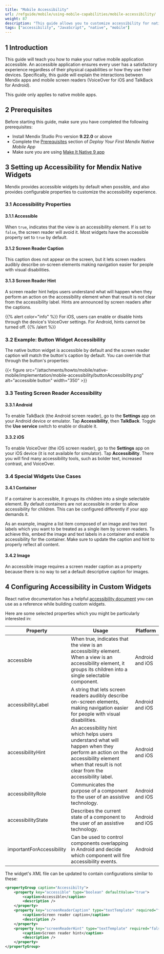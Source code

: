 ```yaml
---
title: "Mobile Accessibility"
url: /refguide/mobile/using-mobile-capabilities/mobile-accessibility/
weight: 87
description: "This guide allows you to customize accessibility for native mobile applications."
tags: ["accessibility", "JavaScript", "native", "mobile"]
---
```


## 1 Introduction

This guide will teach you how to make your native mobile application accessible. An accessible application ensures every user has a satisfactory experience regardless of their physical capabilities or how they use their devices. Specifically, this guide will explain the interactions between Mendix apps and mobile screen readers (VoiceOver for iOS and TalkBack for Android). 

This guide only applies to native mobile apps.

## 2 Prerequisites

Before starting this guide, make sure you have completed the following prerequisites:

* Install Mendix Studio Pro version **9.22.0** or above
* Complete the [Prerequisites](/refguide/mobile/distributing-mobile-apps/building-native-apps/deploying-native-app/#prerequisites) section of *Deploy Your First Mendix Native Mobile App*
* Make sure you are using [Make It Native 9 app](/releasenotes/mobile/make-it-native-parent/)

## 3 Setting up Accessibility for Mendix Native Widgets

Mendix provides accessible widgets by default when possible, and also provides configurable properties to customize the accessibility experience.

### 3.1  Accessibility Properties

#### 3.1.1 Accessible

When `true`, indicates that the view is an accessibility element. If is set to `false`, the screen reader will avoid it. Most widgets have the accessible property set to `true` by default.

#### 3.1.2 Screen Reader Caption

This caption does not appear on the screen, but it lets screen readers audibly describe on-screen elements making navigation easier for people with visual disabilities. 

#### 3.1.3 Screen Reader Hint

A screen reader hint helps users understand what will happen when they perform an action on the accessibility element when that result is not clear from the accessibility label. Hints are announced by screen readers after the captions.

{{% alert color="info" %}}
For iOS, users can enable or disable hints through the device's VoiceOver settings. For Android, hints cannot be turned off.
{{% /alert %}}

### 3.2 Example: Button Widget Accessibility

The native button widget is accessible by default and the screen reader caption will match the button's caption by default. You can override that through the button's properties:

{{< figure src="/attachments/howto/mobile/native-mobile/implementation/mobile-accessibility/buttonAccessibility.png" alt="accessible button"   width="350"  >}}

### 3.3 Testing Screen Reader Accessibility

#### 3.3.1 Android

To enable TalkBack (the Android screen reader), go to the **Settings** app on your Android device or emulator. Tap **Accessibility**, then **TalkBack**. Toggle the **Use service** switch to enable or disable it.

#### 3.3.2 iOS

To enable VoiceOver (the iOS screen reader), go to the **Settings** app on your iOS device (it is not available for simulator). Tap **Accessibility**. There you will find many accessibility tools, such as bolder text, increased contrast, and VoiceOver.

### 3.4 Special Widgets Use Cases

#### 3.4.1 Container

If a container is accessible, it groups its children into a single selectable element. By default containers are not accessible in order to allow accessibility for children. This can be configured differently if your app demands it.

As an example, imagine a list item composed of an image and two text labels which you want to be treated as a single item by screen readers. To achieve this, embed the image and text labels in a container and enable accessibility for the container. Make sure to update the caption and hint to properly reflect all content.

#### 3.4.2 Image

An accessible image requires a screen reader caption as a property because there is no way to set a default descriptive caption for images.

## 4 Configuring Accessibility in Custom Widgets

React native documentation has a helpful [accessibility document](https://reactnative.dev/docs/accessibility) you can use as a reference while building custom widgets. 

Here are some selected properties which you might be particularly interested in:

| Property | Usage | Platform         |
|----------|-----------|---------------|
| accessible| When true, indicates that the view is an accessibility element. When a view is an accessibility element, it groups its children into a single selectable component.                | Android and iOS  |
|accessibilityLabel| A string that lets screen readers audibly describe on-screen elements, making navigation easier for people with visual disabilities.                                              | Android and iOS  |
|accessibilityHint| An accessibility hint which helps users understand what will happen when they perform an action on the accessibility element when that result is not clear from the accessibility label. | Android and iOS  |
|accessibilityRole| Communicates the purpose of a component to the user of an assistive technology.                                                                                                    | Android and iOS  |
|accessibilityState| Describes the current state of a component to the user of an assistive technology.                                                                                                 | Android and iOS  |
|importantForAccessibility| Can be used to control components overlapping in Android and decide which component will fire accessibility events.                                                                 | Android|

The widget's *XML* file can be updated to contain configurations similar to these:
```xml
<propertyGroup caption="Accessibilty">
    <property key="accessible" type="boolean" defaultValue="true">
        <caption>Accessible</caption>
        <description />
    </property>
    <property key="screenReaderCaption" type="textTemplate" required="false">
        <caption>Screen reader caption</caption>
        <description />
    </property>
    <property key="screenReaderHint" type="textTemplate" required="false">
        <caption>Screen reader hint</caption>
        <description />
    </property>
</propertyGroup>
```
